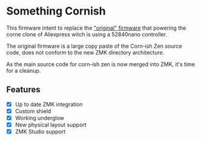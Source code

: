 # Something Cornish

This firmware intent to replace the ["original" firmware](https://github.com/a741725193/zmk-config-zen-2) that powering the corne clone of Aliexpress witch is using a 52840nano controller.

The original firmware is a large copy paste of the Corn-ish Zen source code, does not conform to the new ZMK directory architecture.

As the main source code for corn-ish zen is now merged into ZMK, it's time for a cleanup.

## Features

- [x] Up to date ZMK integration
- [x] Custom shield
- [x] Working underglow
- [x] New physical layout support
- [x] ZMK Studio support
